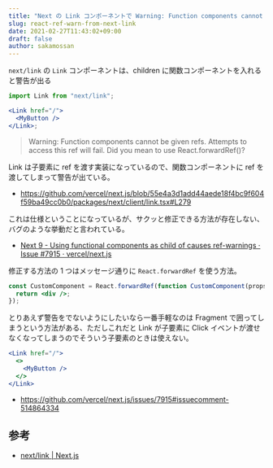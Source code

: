 ```yaml
---
title: "Next の Link コンポーネントで Warning: Function components cannot be given refs"
slug: react-ref-warn-from-next-link
date: 2021-02-27T11:43:02+09:00
draft: false
author: sakamossan
---
```


`next/link` の `Link` コンポーネントは、children に関数コンポーネントを入れると警告が出る

```jsx
import Link from "next/link";

<Link href="/">
  <MyButton />
</Link>;
```

> Warning: Function components cannot be given refs. Attempts to access this ref will fail. Did you mean to use React.forwardRef()?

Link は子要素に ref を渡す実装になっているので、関数コンポーネントに ref を渡してしまって警告が出ている。

- https://github.com/vercel/next.js/blob/55e4a3d1add44aede18f4bc9f604f59ba49cc0b0/packages/next/client/link.tsx#L279

これは仕様ということになっているが、サクッと修正できる方法が存在しない、バグのような挙動だと言われている。

- [Next 9 - Using functional components as child of <Link/> causes ref-warnings · Issue #7915 · vercel/next.js](https://github.com/vercel/next.js/issues/7915)

修正する方法の 1 つはメッセージ通りに `React.forwardRef` を使う方法。

```jsx
const CustomComponent = React.forwardRef(function CustomComponent(props, ref) {
  return <div />;
});
```

とりあえず警告をでないようにしたいなら一番手軽なのは Fragment で囲ってしまうという方法がある、ただしこれだと Link が子要素に Click イベントが渡せなくなってしまうのでそういう子要素のときは使えない。

```jsx
<Link href="/">
  <>
    <MyButton />
  </>
</Link>
```

- https://github.com/vercel/next.js/issues/7915#issuecomment-514864334

## 参考

- [next/link | Next.js](https://nextjs.org/docs/api-reference/next/link#if-the-child-is-a-custom-component-that-wraps-an-a-tag)
